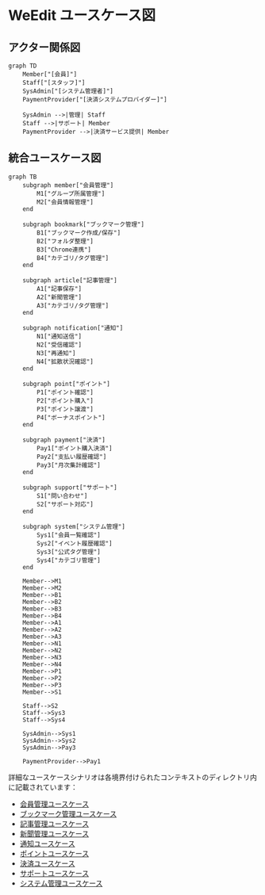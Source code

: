 # WeEdit ユースケース図

## アクター関係図

```mermaid
graph TD
    Member["[会員]"]
    Staff["[スタッフ]"]
    SysAdmin["[システム管理者]"]
    PaymentProvider["[決済システムプロバイダー]"]

    SysAdmin -->|管理| Staff
    Staff -->|サポート| Member
    PaymentProvider -->|決済サービス提供| Member
```

## 統合ユースケース図

```mermaid
graph TB
    subgraph member["会員管理"]
        M1["グループ所属管理"]
        M2["会員情報管理"]
    end

    subgraph bookmark["ブックマーク管理"]
        B1["ブックマーク作成/保存"]
        B2["フォルダ整理"]
        B3["Chrome連携"]
        B4["カテゴリ/タグ管理"]
    end

    subgraph article["記事管理"]
        A1["記事保存"]
        A2["新聞管理"]
        A3["カテゴリ/タグ管理"]
    end

    subgraph notification["通知"]
        N1["通知送信"]
        N2["受信確認"]
        N3["再通知"]
        N4["拡散状況確認"]
    end

    subgraph point["ポイント"]
        P1["ポイント確認"]
        P2["ポイント購入"]
        P3["ポイント譲渡"]
        P4["ボーナスポイント"]
    end

    subgraph payment["決済"]
        Pay1["ポイント購入決済"]
        Pay2["支払い履歴確認"]
        Pay3["月次集計確認"]
    end

    subgraph support["サポート"]
        S1["問い合わせ"]
        S2["サポート対応"]
    end

    subgraph system["システム管理"]
        Sys1["会員一覧確認"]
        Sys2["イベント履歴確認"]
        Sys3["公式タグ管理"]
        Sys4["カテゴリ管理"]
    end

    Member-->M1
    Member-->M2
    Member-->B1
    Member-->B2
    Member-->B3
    Member-->B4
    Member-->A1
    Member-->A2
    Member-->A3
    Member-->N1
    Member-->N2
    Member-->N3
    Member-->N4
    Member-->P1
    Member-->P2
    Member-->P3
    Member-->S1

    Staff-->S2
    Staff-->Sys3
    Staff-->Sys4

    SysAdmin-->Sys1
    SysAdmin-->Sys2
    SysAdmin-->Pay3

    PaymentProvider-->Pay1
```

詳細なユースケースシナリオは各境界付けられたコンテキストのディレクトリ内に記載されています：

- [会員管理ユースケース](./member/)
- [ブックマーク管理ユースケース](./bookmark/)
- [記事管理ユースケース](./article/)
- [新聞管理ユースケース](./newspaper/)
- [通知ユースケース](./notification/)
- [ポイントユースケース](./point/)
- [決済ユースケース](./payment/)
- [サポートユースケース](./support/)
- [システム管理ユースケース](./system/)